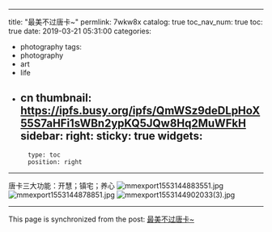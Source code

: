 
---
title: "最美不过唐卡~"
permlink: 7wkw8x
catalog: true
toc_nav_num: true
toc: true
date: 2019-03-21 05:31:00
categories:
- photography
tags:
- photography
- art
- life
- cn
thumbnail: https://ipfs.busy.org/ipfs/QmWSz9deDLpHoX55S7aHFi1sWBn2ypKQ5JQw8Hq2MuWFkH
sidebar:
    right:
        sticky: true
widgets:
    -
        type: toc
        position: right
---


唐卡三大功能：开慧；镇宅；养心
![mmexport1553144883551.jpg](https://ipfs.busy.org/ipfs/QmWSz9deDLpHoX55S7aHFi1sWBn2ypKQ5JQw8Hq2MuWFkH)
![mmexport1553144878851.jpg](https://ipfs.busy.org/ipfs/QmbDPycnun4Tjv8CW58JxFonpGK98BoPSfGZa6f5A2Sfqv)
![mmexport1553144902033(3).jpg](https://ipfs.busy.org/ipfs/QmNxEWqCZEJzfSWvxtcY5FAKSrmzYbTALmYJtrzyrHoH4Y)



- - -

This page is synchronized from the post: [最美不过唐卡~](https://steemit.com/@andrewma/7wkw8x)

